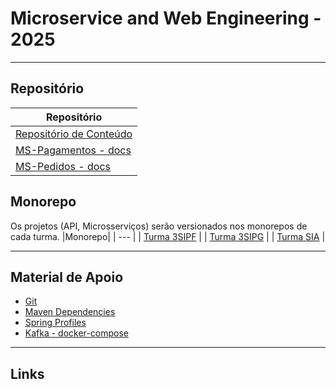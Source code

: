 # Microservice and Web Engineering - 2025

***
## Repositório
| Repositório |
| --- |
| [Repositório de Conteúdo](https://github.com/cidarosa/microservice-and-web-engineering-2025) |
| [MS-Pagamentos - docs](https://github.com/cidarosa/microservice-and-web-engineering-2025/blob/main/MS-Pagamentos/docs/ms-pagamentos.md) |
| [MS-Pedidos - docs](https://github.com/cidarosa/microservice-and-web-engineering-2025/blob/main/MS-Pedidos/docs/ms-pedidos.md) |

## Monorepo
Os projetos (API, Microsserviços) serão versionados nos monorepos de cada turma.
|Monorepo|
| --- |
| [Turma 3SIPF](https://github.com/cidarosa/microservices-hub-sipf) |
| [Turma 3SIPG](https://github.com/cidarosa/microservices-hub-sipg) |
| [Turma SIA](https://github.com/cidarosa/microservices-hub-sia) |

***
## Material de Apoio

- [Git](https://github.com/cidarosa/microservice-and-web-engineering-2025/blob/main/git/comandos-git.md)
- [Maven Dependencies](https://github.com/cidarosa/microservice-and-web-engineering-2025/tree/main/maven-dependencies)
- [Spring Profiles](https://github.com/cidarosa/microservice-and-web-engineering-2025/tree/main/profiles)
- [Kafka - docker-compose](https://github.com/cidarosa/microservice-and-web-engineering-2025/tree/main/Kafka)

***
## Links



